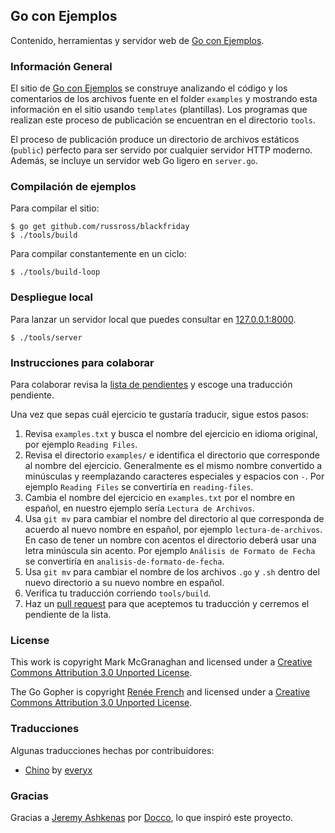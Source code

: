 ## Go con Ejemplos

Contenido, herramientas y servidor web de [Go con Ejemplos][1].

### Información General

El sitio de [Go con Ejemplos][1] se construye analizando el código y los
comentarios de los archivos fuente en el folder `examples` y mostrando esta
información en el sitio usando `templates` (plantillas). Los programas que
realizan este proceso de publicación se encuentran en el directorio `tools`.

El proceso de publicación produce un directorio de archivos estáticos
(`public`) perfecto para ser servido por cualquier servidor HTTP moderno.
Además, se incluye un servidor web Go ligero en `server.go`.

### Compilación de ejemplos

Para compilar el sitio:

```console
$ go get github.com/russross/blackfriday
$ ./tools/build
```

Para compilar constantemente en un ciclo:

```console
$ ./tools/build-loop
```

### Despliegue local

Para lanzar un servidor local que puedes consultar en
[127.0.0.1:8000](http://127.0.0.1:8000).

```console
$ ./tools/server
```

### Instrucciones para colaborar

Para colaborar revisa la [lista de pendientes][2] y escoge una traducción
pendiente.

Una vez que sepas cuál ejercicio te gustaría traducir, sigue estos pasos:

1. Revisa `examples.txt` y busca el nombre del ejercicio en idioma original,
   por ejemplo `Reading Files`.
2. Revisa el directorio `examples/` e identifica el directorio que corresponde
   al nombre del ejercicio. Generalmente es el mismo nombre convertido a
   minúsculas y reemplazando caracteres especiales y espacios con `-`. Por
   ejemplo `Reading Files` se convertiría en `reading-files`.
3. Cambia el nombre del ejercicio en `examples.txt` por el nombre en español,
   en nuestro ejemplo sería `Lectura de Archivos`.
4. Usa `git mv` para cambiar el nombre del directorio al que corresponda de
   acuerdo al nuevo nombre en español, por ejemplo `lectura-de-archivos`. En
   caso de tener un nombre con acentos el directorio deberá usar una letra
   minúscula sin acento. Por ejemplo `Análisis de Formato de Fecha` se
   convertiría en `analisis-de-formato-de-fecha`.
5. Usa `git mv` para cambiar el nombre de los archivos `.go` y `.sh` dentro del
   nuevo directorio a su nuevo nombre en español.
6. Verifica tu traducción corriendo `tools/build`.
7. Haz un [pull request][3] para que aceptemos tu traducción y cerremos el
   pendiente de la lista.

### License

This work is copyright Mark McGranaghan and licensed under a
[Creative Commons Attribution 3.0 Unported License](http://creativecommons.org/licenses/by/3.0/).

The Go Gopher is copyright [Renée French](http://reneefrench.blogspot.com/) and licensed under a
[Creative Commons Attribution 3.0 Unported License](http://creativecommons.org/licenses/by/3.0/).


### Traducciones

Algunas traducciones hechas por contribuidores:

* [Chino](http://everyx.github.io/gobyexample/) by [everyx](https://github.com/everyx)

### Gracias

Gracias a [Jeremy Ashkenas](https://github.com/jashkenas) por
[Docco](http://jashkenas.github.com/docco/), lo que inspiró este proyecto.

[1]: http://goconejemplos.com
[2]: https://github.com/dabit/gobyexample/issues
[3]: https://help.github.com/articles/creating-a-pull-request
